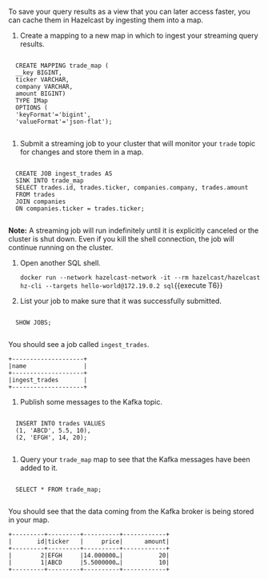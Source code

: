To save your query results as a view that you can later access faster, you can cache them in Hazelcast by ingesting them into a map.

1. Create a mapping to a new map in which to ingest your streaming query results.

  <code class="execute T5" title="Run command">
  CREATE MAPPING trade_map (
  __key BIGINT,
  ticker VARCHAR,
  company VARCHAR,
  amount BIGINT)
  TYPE IMap
  OPTIONS (
  'keyFormat'='bigint',
  'valueFormat'='json-flat');
  </code>

1. Submit a streaming job to your cluster that will monitor your `trade` topic for changes and store them in a map.

  <code class="execute T5" title="Run command">
  CREATE JOB ingest_trades AS
  SINK INTO trade_map
  SELECT trades.id, trades.ticker, companies.company, trades.amount
  FROM trades
  JOIN companies
  ON companies.ticker = trades.ticker;
  </code>

  **Note:** A streaming job will run indefinitely until it is explicitly canceled or the cluster is shut down. Even if you kill the shell connection, the job will continue running on the cluster.

1. Open another SQL shell.

    `docker run --network hazelcast-network -it --rm hazelcast/hazelcast hz-cli --targets hello-world@172.19.0.2 sql`{{execute T6}}

1. List your job to make sure that it was successfully submitted.

  <code class="execute T6" title="Run command">
  SHOW JOBS;
  </code>

  You should see a job called `ingest_trades`.

  ```
  +--------------------+
  |name                |
  +--------------------+
  |ingest_trades       |
  +--------------------+
  ```

1. Publish some messages to the Kafka topic.

  <code class="execute T6" title="Run command">
  INSERT INTO trades VALUES
  (1, 'ABCD', 5.5, 10),
  (2, 'EFGH', 14, 20);
  </code>

1. Query your `trade_map` map to see that the Kafka messages have been added to it.

  <code class="execute T6" title="Run command">
  SELECT * FROM trade_map;
  </code>

  You should see that the data coming from the Kafka broker is being stored in your map.

  ```
  +---------+---------+----------+------------+
  |       id|ticker   |     price|      amount|
  +---------+---------+----------+------------+
  |        2|EFGH     |14.000000…|          20|
  |        1|ABCD     |5.5000000…|          10|
  +---------+---------+----------+------------+
  ```